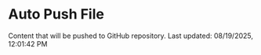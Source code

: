 # Auto Push File

Content that will be pushed to GitHub repository.
Last updated: 08/19/2025, 12:01:42 PM